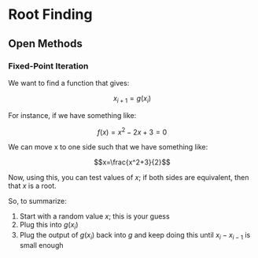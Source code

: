 # Root Finding


## Open Methods

### Fixed-Point Iteration

We want to find a function that gives:

$$x_{i+1}=g(x_i)$$

For instance, if we have something like:

$$f(x)=x^2-2x+3=0$$

We can move x to one side such that we have something like:

$$x=\frac{x^2+3}{2}$$

Now, using this, you can test values of $x$; if both sides are equivalent, then that $x$ is a root.

So, to summarize:
1. Start with a random value $x$; this is your guess
2. Plug this into $g(x_i)$
3. Plug the output of $g(x_i)$ back into $g$ and keep doing this until $x_i - x_{i-1}$ is small enough



